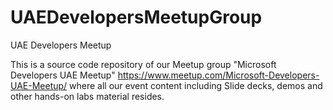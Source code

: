# UAEDevelopersMeetupGroup
UAE Developers Meetup 

This is a source code repository of our Meetup group "Microsoft Developers UAE Meetup" https://www.meetup.com/Microsoft-Developers-UAE-Meetup/ where all our event content including Slide decks, demos and other hands-on labs material resides. 
